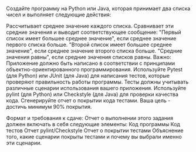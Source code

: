Создайте программу на Python или Java, которая принимает два списка чисел и выполняет следующие действия:

Рассчитывает среднее значение каждого списка.
Сравнивает эти средние значения и выводит соответствующее сообщение:
"Первый список имеет большее среднее значение", если среднее значение первого списка больше.
"Второй список имеет большее среднее значение", если среднее значение второго списка больше.
"Средние значения равны", если средние значения списков равны.
Важно: Приложение должно быть написано в соответствии с принципами объектно-ориентированного программирования. Используйте Pytest (для Python) или JUnit (для Java) для написания тестов, которые проверяют правильность работы программы. Тесты должны учитывать различные сценарии использования вашего приложения. Используйте pylint (для Python) или Checkstyle (для Java) для проверки качества кода. Сгенерируйте отчет о покрытии кода тестами. Ваша цель - достичь минимум 90% покрытия.

Формат и требования к сдаче: Отчет о выполнении этого задания должен включать в себя следующие элементы: Код программы Код тестов Отчет pylint/Checkstyle Отчет о покрытии тестами Объяснение того, какие сценарии покрыты тестами и почему вы выбрали именно эти сценарии.